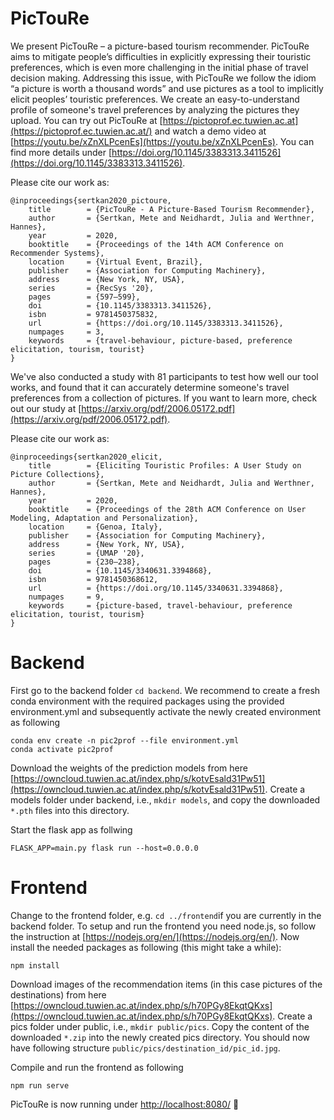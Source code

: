 # PicTouRe

We present PicTouRe – a picture-based tourism recommender. PicTouRe aims to mitigate people’s difficulties in explicitly expressing their touristic preferences, which is even more challenging in the initial phase of travel decision making. Addressing this issue, with PicTouRe we follow the idiom “a picture is worth a thousand words” and use pictures as a tool to implicitly elicit peoples’ touristic preferences. We create an easy-to-understand profile of someone's travel preferences by analyzing the pictures they upload. You can try out PicTouRe at [https://pictoprof.ec.tuwien.ac.at](https://pictoprof.ec.tuwien.ac.at/) and watch a demo video at [https://youtu.be/xZnXLPcenEs](https://youtu.be/xZnXLPcenEs). You can find more details under [https://doi.org/10.1145/3383313.3411526](https://doi.org/10.1145/3383313.3411526). 

Please cite our work as:
```
@inproceedings{sertkan2020_pictoure,
	title        = {PicTouRe - A Picture-Based Tourism Recommender},
	author       = {Sertkan, Mete and Neidhardt, Julia and Werthner, Hannes},
	year         = 2020,
	booktitle    = {Proceedings of the 14th ACM Conference on Recommender Systems},
	location     = {Virtual Event, Brazil},
	publisher    = {Association for Computing Machinery},
	address      = {New York, NY, USA},
	series       = {RecSys '20},
	pages        = {597–599},
	doi          = {10.1145/3383313.3411526},
	isbn         = 9781450375832,
	url          = {https://doi.org/10.1145/3383313.3411526},
	numpages     = 3,
	keywords     = {travel-behaviour, picture-based, preference elicitation, tourism, tourist}
}
```

We've also conducted a study with 81 participants to test how well our tool works, and found that it can accurately determine someone's travel preferences from a collection of pictures. If you want to learn more, check out our study at [https://arxiv.org/pdf/2006.05172.pdf](https://arxiv.org/pdf/2006.05172.pdf). 

Please cite our work as:
```
@inproceedings{sertkan2020_elicit,
	title        = {Eliciting Touristic Profiles: A User Study on Picture Collections},
	author       = {Sertkan, Mete and Neidhardt, Julia and Werthner, Hannes},
	year         = 2020,
	booktitle    = {Proceedings of the 28th ACM Conference on User Modeling, Adaptation and Personalization},
	location     = {Genoa, Italy},
	publisher    = {Association for Computing Machinery},
	address      = {New York, NY, USA},
	series       = {UMAP '20},
	pages        = {230–238},
	doi          = {10.1145/3340631.3394868},
	isbn         = 9781450368612,
	url          = {https://doi.org/10.1145/3340631.3394868},
	numpages     = 9,
	keywords     = {picture-based, travel-behaviour, preference elicitation, tourist, tourism}
}
```

# Backend
First go to the backend folder ``cd backend``. 
We recommend to create a fresh conda environment with the required packages using the provided environment.yml and subsequently activate the newly created environment as following
```
conda env create -n pic2prof --file environment.yml
conda activate pic2prof
```
Download the weights of the prediction models from here [https://owncloud.tuwien.ac.at/index.php/s/kotvEsald31Pw51](https://owncloud.tuwien.ac.at/index.php/s/kotvEsald31Pw51). Create a models folder under backend, i.e., ``mkdir models``,  and copy the downloaded ``*.pth`` files into this directory. 

Start the flask app as follwing
```
FLASK_APP=main.py flask run --host=0.0.0.0
```

# Frontend
Change to the frontend folder, e.g. ``cd ../frontend``if you are currently in the backend folder. 
To setup and run the frontend you need node.js, so follow the instruction at [https://nodejs.org/en/](https://nodejs.org/en/).
Now install the needed packages as following (this might take a while):
```
npm install
```
Download images of the recommendation items (in this case pictures of the destinations) from here [https://owncloud.tuwien.ac.at/index.php/s/h70PGy8EkqtQKxs](https://owncloud.tuwien.ac.at/index.php/s/h70PGy8EkqtQKxs). Create a pics folder under public, i.e., ``mkdir public/pics``. Copy the content of the downloaded ``*.zip`` into the newly created pics directory. You should now have following structure ``public/pics/destination_id/pic_id.jpg``. 

Compile and run the frontend as following
```
npm run serve
```

PicTouRe is now running under [http://localhost:8080/](http://localhost:8080/) :raised_hands: 